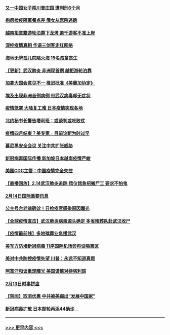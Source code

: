 #### [又一中国女子闯川普庄园 遭判刑6个月](../pages/prog202/a102777673.md?t=02151233) 
#### [抱怨检疫隔离餐点差 俄女从医院逃跑](../pages/prog202/a102777667.md?t=02151233) 
#### [越南拒意籍游轮泊靠下龙湾 逾千游客不准上岸](../pages/prog202/a102777646.md?t=02151233) 
#### [深挖疫情真相 华语三剑客走红网络](../pages/prog202/a102777624.md?t=02151233) 
#### [海地无牌孤儿院陷火海 15名孩童丧生](../pages/prog202/a102777620.md?t=02151233) 
#### [【更新】武汉肺炎 非洲现首例 越拒游轮泊靠](../pages/prog202/a102770740.md?t=02151233) 
#### [加拿大国会意见不一 推迟批准《美墨加协定》](../pages/prog202/a102777575.md?t=02151233) 
#### [埃及出现非洲首例病例 带武汉病毒却无症状](../pages/prog202/a102777559.md?t=02151233) 
#### [疫情笼罩 大陆复工难 日本疫情突现各地](../pages/prog202/a102777455.md?t=02151233) 
#### [北约秘书长警告塔利班：或谈判或吃败仗](../pages/prog202/a102777442.md?t=02151233) 
#### [疫情四月结束？美专家﹕目前论断为时过早](../pages/prog202/a102777248.md?t=02151233) 
#### [慕尼黑安全会议 关注中共扩张威胁](../pages/prog202/a102777254.md?t=02151233) 
#### [新冠病毒国际传播 新加坡日本越南疫情严峻](../pages/prog202/a102777245.md?t=02151233) 
#### [美国CDC主管：中国疫情完全失控](../pages/prog202/a102777236.md?t=02151233) 
#### [【直播回放】2.14武汉肺炎追踪:殡仪馆急招搬尸工 要求不怕鬼](../pages/prog202/a102777141.md?t=02151233) 
#### [2月14日国际重要讯息](../pages/prog202/a102777073.md?t=02151233) 
#### [公主号台老翁确诊！日检疫官感染原因曝光](../pages/prog202/a102777075.md?t=02151233) 
#### [【全球疫情直击】武汉肺炎病毒源头确定 多省殡葬队赴武汉收尸](../pages/prog202/a102777026.md?t=02151233) 
#### [【疫情最前线】多地殡葬业急援武汉](../pages/prog202/a102776986.md?t=02151233) 
#### [美军方防堵新冠病毒 11座国际机场旁将设隔离区](../pages/prog202/a102776870.md?t=02151233) 
#### [美对中共防控疫情失望 川普：永远不知道真假](../pages/prog202/a102776836.md?t=02151233) 
#### [阿富汗和谈重现曙光 美国谨慎对待塔利班](../pages/prog202/a102776748.md?t=02151233) 
#### [2月13日时事拼盘](../pages/prog202/a102776689.md?t=02151233) 
#### [【禁闻】取消优惠 中共被美踢出“发展中国家”](../pages/prog202/a102776670.md?t=02151233) 
#### [新冠病毒扩散 日本邮轮再添44确诊　](../pages/prog202/a102776518.md?t=02151233) 

----
#### [ >>> 更早内容 <<< ](../indexes/prog202-earlier.md)
